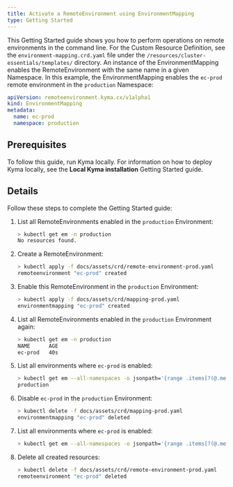 ```yaml
---
title: Activate a RemoteEnvironment using EnvironmentMapping
type: Getting Started
---
```


This Getting Started guide shows you how to perform operations on remote environments in the command line. For the Custom Resource Definition, see the `environment-mapping.crd.yaml` file under the `/resources/cluster-essentials/templates/` directory.
An instance of the EnvironmentMapping enables the RemoteEnvironment with the same name in a given Namespace. In this example, the EnvironmentMapping enables the `ec-prod` remote environment in the `production` Namespace:

```yaml
apiVersion: remoteenvironment.kyma.cx/v1alpha1
kind: EnvironmentMapping
metadata:
  name: ec-prod
  namespace: production
```

## Prerequisites

To follow this guide, run Kyma locally. For information on how to deploy Kyma locally, see the **Local Kyma installation** Getting Started guide.

## Details

Follow these steps to complete the Getting Started guide:
1. List all RemoteEnvironments enabled in the `production` Environment:
    ```bash
    > kubectl get em -n production
    No resources found.
    ```
2. Create a RemoteEnvironment:
    ```bash
    > kubectl apply -f docs/assets/crd/remote-environment-prod.yaml
    remoteenvironment "ec-prod" created
    ```
3. Enable this RemoteEnvironment in the `production` Environment:
    ```bash
    > kubectl apply -f docs/assets/crd/mapping-prod.yaml
    environmentmapping "ec-prod" created
    ```  
4. List all RemoteEnvironments enabled in the `production` Environment again:
    ```bash
    > kubectl get em -n production
    NAME      AGE
    ec-prod   40s
    ```
5. List all environments where `ec-prod` is enabled:
    ```bash
    > kubectl get em --all-namespaces -o jsonpath='{range .items[?(@.metadata.name=="ec-prod")]}{@.metadata.namespace}{"\n"}{end}'
    production
    ```
6. Disable `ec-prod` in the `production` Environment:
    ```bash
    > kubectl delete -f docs/assets/crd/mapping-prod.yaml
    environmentmapping "ec-prod" deleted
    ```
7. List all environments where `ec-prod` is enabled:
    ```bash
    > kubectl get em --all-namespaces -o jsonpath='{range .items[?(@.metadata.name=="ec-prod")]}{@.metadata.namespace}{"\n"}{end}'
    ```
8. Delete all created resources:
    ```bash
    > kubectl delete -f docs/assets/crd/remote-environment-prod.yaml
    remoteenvironment "ec-prod" deleted
    ```
